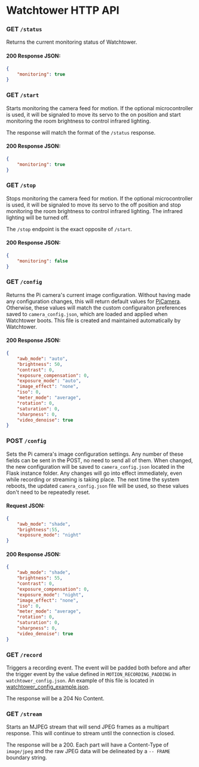 # Watchtower HTTP API

### GET `/status` 

Returns the current monitoring status of Watchtower.

#### 200 Response JSON:
```JSON
{
    "monitoring": true
}
```

### GET `/start`

Starts monitoring the camera feed for motion. If the optional microcontroller is used, it will be signaled to move its servo to the on position and start monitoring the room brightness to control infrared lighting.

The response will match the format of the `/status` response.

#### 200 Response JSON:
```JSON
{
    "monitoring": true
}
```

### GET `/stop`

Stops monitoring the camera feed for motion. If the optional microcontroller is used, it will be signaled to move its servo to the off position and stop monitoring the room brightness to control infrared lighting. The infrared lighting will be turned off.

The `/stop` endpoint is the exact opposite of `/start`.

#### 200 Response JSON:
```JSON
{
    "monitoring": false
}
```

### GET `/config`

Returns the Pi camera's current image configuration. Without having made any configuration changes, this will return default values for [PiCamera](https://picamera.readthedocs.io/en/release-1.13/api_camera.html). Otherwise, these values will match the custom configuraiton preferences saved to `camera_config.json`, which are loaded and applied when Watchtower boots. This file is created and maintained automatically by Watchtower.

#### 200 Response JSON:

```JSON
{
    "awb_mode": "auto",
    "brightness": 50,
    "contrast": 0,
    "exposure_compensation": 0,
    "exposure_mode": "auto",
    "image_effect": "none",
    "iso": 0,
    "meter_mode": "average",
    "rotation": 0,
    "saturation": 0,
    "sharpness": 0,
    "video_denoise": true
}
```

### POST `/config`

Sets the Pi camera's image configuration settings. Any number of these fields can be sent in the POST, no need to send all of them. When changed, the new configuration will be saved to `camera_config.json` located in the Flask instance folder. Any changes will go into effect immediately, even while recording or streaming is taking place. The next time the system reboots, the updated `camera_config.json` file will be used, so these values don't need to be repeatedly reset.

#### Request JSON:

```JSON
{
    "awb_mode": "shade",
    "brightness":55,
    "exposure_mode": "night"
}
```

#### 200 Response JSON:

```JSON
{
    "awb_mode": "shade",
    "brightness": 55,
    "contrast": 0,
    "exposure_compensation": 0,
    "exposure_mode": "night",
    "image_effect": "none",
    "iso": 0,
    "meter_mode": "average",
    "rotation": 0,
    "saturation": 0,
    "sharpness": 0,
    "video_denoise": true
}
```

### GET `/record`

Triggers a recording event. The event will be padded both before and after the trigger event by the value defined in `MOTION_RECORDING_PADDING` in `watchtower_config.json`. An example of this file is located in [watchtower_config_example.json](watchtower/config/watchtower_config_example.json).

The response will be a 204 No Content.

### GET `/stream`

Starts an MJPEG stream that will send JPEG frames as a multipart response. This will continue to stream until the connection is closed.

The response will be a 200. Each part will have a Content-Type of `image/jpeg` and the raw JPEG data will be delineated by a `-- FRAME` boundary string.
